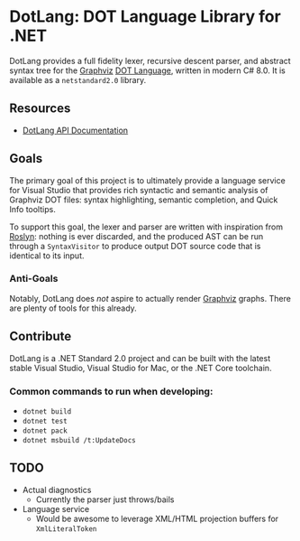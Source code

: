 # DotLang: DOT Language Library for  .NET

DotLang provides a full fidelity lexer, recursive descent parser, and
abstract syntax tree for the [Graphviz][graphviz] [DOT Language][dot-lang],
written in modern C# 8.0. It is available as a `netstandard2.0` library.

## Resources

* [DotLang API Documentation](https://abock.github.io/dotlang)

## Goals

The primary goal of this project is to ultimately provide a language
service for Visual Studio that provides rich syntactic and semantic
analysis of  Graphviz DOT files: syntax highlighting, semantic
completion, and Quick Info tooltips.

To support this goal, the lexer and parser are written with inspiration
from [Roslyn][roslyn]: nothing is ever discarded, and the produced AST
can be run through a `SyntaxVisitor` to produce output DOT source code
that is identical to its input.

### Anti-Goals

Notably, DotLang does _not_ aspire to actually render [Graphviz][graphviz]
graphs. There are plenty of tools for this already.

## Contribute

DotLang is a .NET Standard 2.0 project and can be built with the latest
stable Visual Studio, Visual Studio for Mac, or the .NET Core toolchain.

### Common commands to run when developing:

* `dotnet build`
* `dotnet test`
* `dotnet pack`
* `dotnet msbuild /t:UpdateDocs`

## TODO

- Actual diagnostics
  - Currently the parser just throws/bails
- Language service
  - Would be awesome to leverage XML/HTML projection buffers for `XmlLiteralToken`

[graphviz]: https://graphviz.gitlab.io/
[dot-lang]: https://graphviz.gitlab.io/_pages/doc/info/lang.html
[roslyn]: https://github.com/dotnet/roslyn